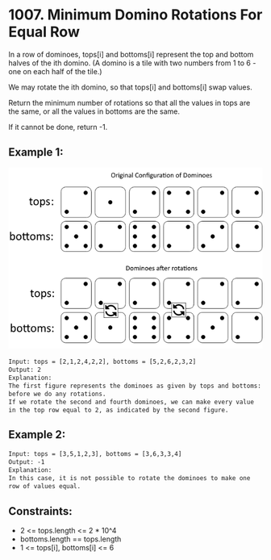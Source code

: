 # 1007. Minimum Domino Rotations For Equal Row

In a row of dominoes, tops[i] and bottoms[i] represent the top and bottom halves of the ith domino. (A domino is a tile with two numbers from 1 to 6 - one on each half of the tile.)

We may rotate the ith domino, so that tops[i] and bottoms[i] swap values.

Return the minimum number of rotations so that all the values in tops are the same, or all the values in bottoms are the same.

If it cannot be done, return -1.

## Example 1:

![Examples 1](./images/ex1.png)

```
Input: tops = [2,1,2,4,2,2], bottoms = [5,2,6,2,3,2]
Output: 2
Explanation:
The first figure represents the dominoes as given by tops and bottoms: before we do any rotations.
If we rotate the second and fourth dominoes, we can make every value in the top row equal to 2, as indicated by the second figure.
```

## Example 2:

```
Input: tops = [3,5,1,2,3], bottoms = [3,6,3,3,4]
Output: -1
Explanation:
In this case, it is not possible to rotate the dominoes to make one row of values equal.
```

## Constraints:

- 2 <= tops.length <= 2 \* 10^4
- bottoms.length == tops.length
- 1 <= tops[i], bottoms[i] <= 6
